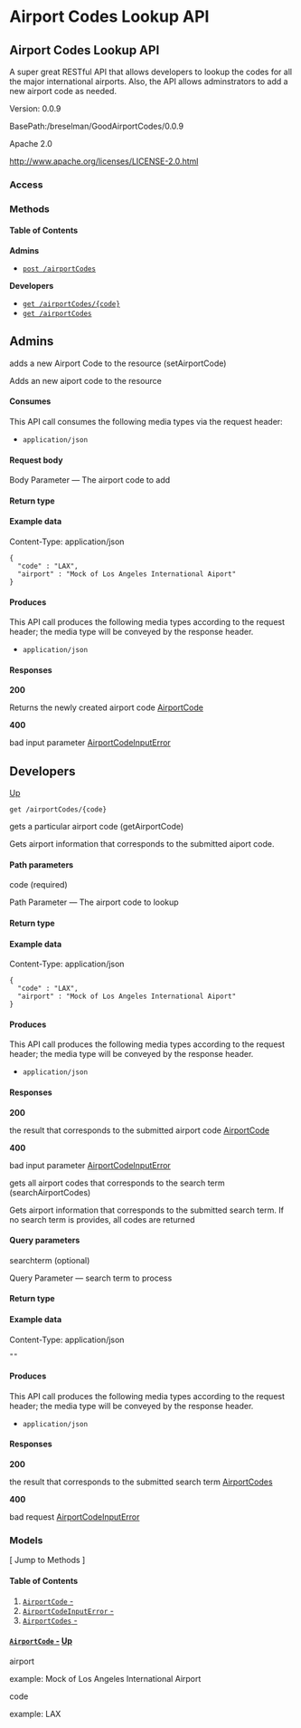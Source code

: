 # Airport Codes Lookup API

## Airport Codes Lookup API

A super great RESTful API that allows developers to lookup the codes for all the major international airports. Also, the API allows adminstrators to add a new airport code as needed.

Version: 0.0.9

BasePath:/breselman/GoodAirportCodes/0.0.9

Apache 2.0

http://www.apache.org/licenses/LICENSE-2.0.html

### Access

### Methods

#### Table of Contents

**Admins**

* [`post /airportCodes`]()

**Developers**

* [`get /airportCodes/{code}`]()
* [`get /airportCodes`]()

## Admins

adds a new Airport Code to the resource \(setAirportCode\)

Adds an new aiport code to the resource

#### Consumes

 This API call consumes the following media types via the request header:

* `application/json`

#### Request body

Body Parameter — The airport code to add

#### Return type

#### Example data

Content-Type: application/json

```text
{
  "code" : "LAX",
  "airport" : "Mock of Los Angeles International Aiport"
}
```

#### Produces

 This API call produces the following media types according to the request header; the media type will be conveyed by the response header.

* `application/json`

#### Responses

**200**

 Returns the newly created airport code [AirportCode]()

**400**

 bad input parameter [AirportCodeInputError]()

## Developers

 [Up]()

```text
get /airportCodes/{code}
```

gets a particular airport code \(getAirportCode\)

Gets airport information that corresponds to the submitted aiport code.

#### Path parameters

code \(required\)

Path Parameter — The airport code to lookup

#### Return type

#### Example data

Content-Type: application/json

```text
{
  "code" : "LAX",
  "airport" : "Mock of Los Angeles International Aiport"
}
```

#### Produces

 This API call produces the following media types according to the request header; the media type will be conveyed by the response header.

* `application/json`

#### Responses

**200**

 the result that corresponds to the submitted airport code [AirportCode]()

**400**

 bad input parameter [AirportCodeInputError]()

gets all airport codes that corresponds to the search term \(searchAirportCodes\)

Gets airport information that corresponds to the submitted search term. If no search term is provides, all codes are returned

#### Query parameters

searchterm \(optional\)

Query Parameter — search term to process

#### Return type

#### Example data

Content-Type: application/json

```text
""
```

#### Produces

 This API call produces the following media types according to the request header; the media type will be conveyed by the response header.

* `application/json`

#### Responses

**200**

 the result that corresponds to the submitted search term [AirportCodes]()

**400**

 bad request [AirportCodeInputError]()

### Models

 \[ Jump to Methods \]

#### Table of Contents

1. [`AirportCode` -]()
2. [`AirportCodeInputError` -]()
3. [`AirportCodes` -]()

#### [`AirportCode` -]() [Up]()

airport

example: Mock of Los Angeles International Airport

code

example: LAX

